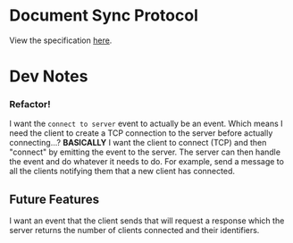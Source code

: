 # Document Sync Protocol

View the specification [here](https://github.com/Azpect3120/document-sync-protocol/blob/master/specification.md).


# Dev Notes

### Refactor!

I want the `connect to server` event to actually be an event. Which means I need
the client to create a TCP connection to the server before actually connecting...?
**BASICALLY** I want the client to connect (TCP) and then "connect" by emitting the 
event to the server. The server can then handle the event and do whatever it needs
to do. For example, send a message to all the clients notifying them that a new client
has connected.


## Future Features

I want an event that the client sends that will request a response which the server returns
the number of clients connected and their identifiers.
